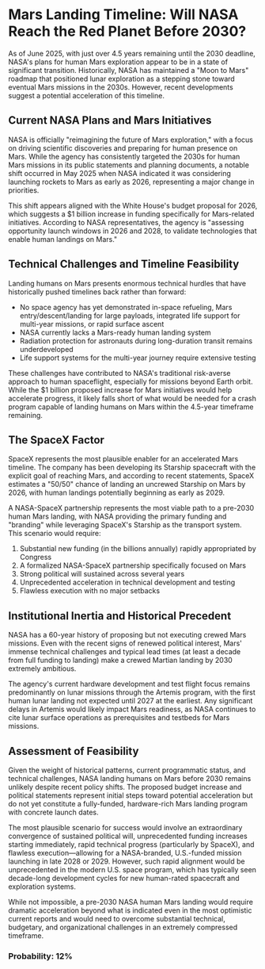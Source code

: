 # Mars Landing Timeline: Will NASA Reach the Red Planet Before 2030?

As of June 2025, with just over 4.5 years remaining until the 2030 deadline, NASA's plans for human Mars exploration appear to be in a state of significant transition. Historically, NASA has maintained a "Moon to Mars" roadmap that positioned lunar exploration as a stepping stone toward eventual Mars missions in the 2030s. However, recent developments suggest a potential acceleration of this timeline.

## Current NASA Plans and Mars Initiatives

NASA is officially "reimagining the future of Mars exploration," with a focus on driving scientific discoveries and preparing for human presence on Mars. While the agency has consistently targeted the 2030s for human Mars missions in its public statements and planning documents, a notable shift occurred in May 2025 when NASA indicated it was considering launching rockets to Mars as early as 2026, representing a major change in priorities.

This shift appears aligned with the White House's budget proposal for 2026, which suggests a $1 billion increase in funding specifically for Mars-related initiatives. According to NASA representatives, the agency is "assessing opportunity launch windows in 2026 and 2028, to validate technologies that enable human landings on Mars."

## Technical Challenges and Timeline Feasibility

Landing humans on Mars presents enormous technical hurdles that have historically pushed timelines back rather than forward:

- No space agency has yet demonstrated in-space refueling, Mars entry/descent/landing for large payloads, integrated life support for multi-year missions, or rapid surface ascent
- NASA currently lacks a Mars-ready human landing system
- Radiation protection for astronauts during long-duration transit remains underdeveloped
- Life support systems for the multi-year journey require extensive testing

These challenges have contributed to NASA's traditional risk-averse approach to human spaceflight, especially for missions beyond Earth orbit. While the $1 billion proposed increase for Mars initiatives would help accelerate progress, it likely falls short of what would be needed for a crash program capable of landing humans on Mars within the 4.5-year timeframe remaining.

## The SpaceX Factor

SpaceX represents the most plausible enabler for an accelerated Mars timeline. The company has been developing its Starship spacecraft with the explicit goal of reaching Mars, and according to recent statements, SpaceX estimates a "50/50" chance of landing an uncrewed Starship on Mars by 2026, with human landings potentially beginning as early as 2029.

A NASA-SpaceX partnership represents the most viable path to a pre-2030 human Mars landing, with NASA providing the primary funding and "branding" while leveraging SpaceX's Starship as the transport system. This scenario would require:

1. Substantial new funding (in the billions annually) rapidly appropriated by Congress
2. A formalized NASA-SpaceX partnership specifically focused on Mars
3. Strong political will sustained across several years
4. Unprecedented acceleration in technical development and testing
5. Flawless execution with no major setbacks

## Institutional Inertia and Historical Precedent

NASA has a 60-year history of proposing but not executing crewed Mars missions. Even with the recent signs of renewed political interest, Mars' immense technical challenges and typical lead times (at least a decade from full funding to landing) make a crewed Martian landing by 2030 extremely ambitious.

The agency's current hardware development and test flight focus remains predominantly on lunar missions through the Artemis program, with the first human lunar landing not expected until 2027 at the earliest. Any significant delays in Artemis would likely impact Mars readiness, as NASA continues to cite lunar surface operations as prerequisites and testbeds for Mars missions.

## Assessment of Feasibility

Given the weight of historical patterns, current programmatic status, and technical challenges, NASA landing humans on Mars before 2030 remains unlikely despite recent policy shifts. The proposed budget increase and political statements represent initial steps toward potential acceleration but do not yet constitute a fully-funded, hardware-rich Mars landing program with concrete launch dates.

The most plausible scenario for success would involve an extraordinary convergence of sustained political will, unprecedented funding increases starting immediately, rapid technical progress (particularly by SpaceX), and flawless execution—allowing for a NASA-branded, U.S.-funded mission launching in late 2028 or 2029. However, such rapid alignment would be unprecedented in the modern U.S. space program, which has typically seen decade-long development cycles for new human-rated spacecraft and exploration systems.

While not impossible, a pre-2030 NASA human Mars landing would require dramatic acceleration beyond what is indicated even in the most optimistic current reports and would need to overcome substantial technical, budgetary, and organizational challenges in an extremely compressed timeframe.

### Probability: 12%